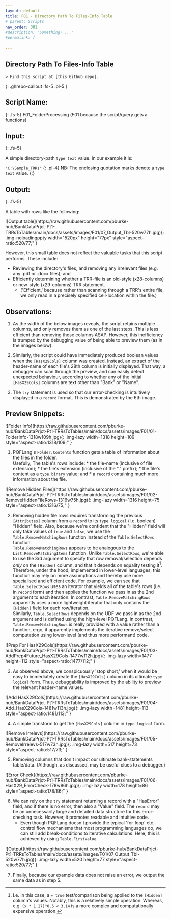 ```yaml
---
layout: default
title: F01 - Directory Path To Files-Info Table 
# parent: Scripts
nav_order: 301
#description: "Something? ..."
#permalink: /

---
```


## Directory Path To Files-Info Table  


	> Find this script at [this Github repo].
{: .ghrepo-callout .fs-5 .pl-5 }

[this Github repo]: https://github.com/pburke-hub/BankDataPrjct-Pt1-TRRsToTables/tree/main/BankDataPt1-Scripts 

## Script Name:
{: .fs-5}
F01_FolderProcessing (*F*01 because the script/query gets a functions)

## Input: 
{: .fs-5}

A simple directory-path `type text` value.
In our example it is:  

`"C:\Sample_TRRs"`
{: .pl-4}
NB: The enclosing quotation marks denote a `type text` value. 
{:}

## Output: 
{: .fs-5}

A table with rows like the following:

<!-- Can get below link via: https://github.com/pburke-hub/BankDataPrjct-Pt1-TRRsToTables/blob/main/docs/assets/images/F01/07_Output_Tbl-520w77h.jpg?raw-true i.e. the ?raw=true url query parameter-->

<div markdown="1" class="scrolling-div-class">
![Output table](https://raw.githubusercontent.com/pburke-hub/BankDataPrjct-Pt1-TRRsToTables/main/docs/assets/images/F01/07_Output_Tbl-520w77h.jpg){: .img-noloadingppty width="520px" height="77px" style="aspect-ratio:520/77;" }
</div>

However, this small table does not reflect the valuable tasks that this script performs. These include: 
* Reviewing the directory's files, and removing any irrelevant files (e.g. any .pdf or .docx files); and
* Efficiently determining whether a TRR-file is an old-style (x28-columns) or new-style (x29-columns) TRR statement. 
  * ('Efficient,' because rather than scanning through a TRR's entire file, we only read in a precisely specified cell-location within the file.)


## Observations: 

1. As the width of the below images reveals, the script retains multiple columns, and only removes them as one of the last steps. This is less efficient than removing those columns ASAP. However, this inefficiency is trumped by the debugging value of being able to preview them (as in the images below). 

2. Similarly, the script could have immediately produced boolean values when the `[HasX29Cols]` column was created. Instead, an extract of the header-name of each file's 28th column is initially displayed. That way, a debugger can scan through the preview, and can easily detect unexpected behaviour, according to whether any of the initial `[HasX29Cols]` columns are text other than "Bank" or "Name".

3. The `try` statement is used so that our error-checking is intuitively displayed in a `record` format. This is demonstrated by the 6th image.


## Preview Snippets:

<div markdown="1" class="scrolling-div-class">
![Folder Info](https://raw.githubusercontent.com/pburke-hub/BankDataPrjct-Pt1-TRRsToTables/main/docs/assets/images/F01/01-FolderInfo-1318w109h.jpg){: .img-lazy width=1318 height=109 style="aspect-ratio:1318/109;" }
</div>

1. PQFLang's `Folder.Contents` function gets a table of information about the files in the folder.  
	Usefully, The table's rows include:
		* the file-name (inclusive of file extension); 
		* the file's extension (inclusive of the "." prefix); 
		* the file's content as a `type binary` value; and 
		* a `record` containing much more information about the file.


<div markdown="1" class="scrolling-div-class">
![Remove Hidden Files](https://raw.githubusercontent.com/pburke-hub/BankDataPrjct-Pt1-TRRsToTables/main/docs/assets/images/F01/02-RemoveHiddenFileRows-1316w75h.jpg){: .img-lazy width=1316 height=75 style="aspect-ratio:1316/75;" }
</div>

2. Removing hidden file rows requires transforming the previous `[Attributes]` column from a `record` to its `type logical` (i.e. boolean) "Hidden" field.
	Also, because we're confident that the "Hidden" field will only take values of `true` and `false`, we use the `Table.RemoveMatchingRows` function instead of the `Table.SelectRows` function.  
	`Table.RemoveMatchingRows` appears to be analogous to the `List.RemoveMatchingItems` function. Unlike `Table.SelectRows`, we're able to use the 3rd argument to specify that row removal/selection depends *only* on the `[Hidden]` column, and that it depends on equality testing it[^equal-test]. Therefore, under the hood, implemented in lower-level languages, this function may rely on more assumptions and thereby use more specialised and efficient code.
	For example, we can see that `Table.SelectRows` uses an iterator that yields all of the table's rows (i.e. in `record` form) and then applies the function we pass in as the 2nd argument to each iteration. In contrast, `Table.RemoveMatchingRows` apparently uses a more lightweight iterator that only contains the `[Hidden]` field for each row/iteration.  
	Similarly, `Table.SelectRows` depends on the UDF we pass in as the 2nd argument and is defined using the high-level PQFLang. In contrast, `Table.RemoveMatchingRows` is really provided with a value rather than a function, ergo, it apparently implements the iterative remove/select computation using lower-level (and thus more performant) code.
[^equal-test]: I.e. In this case, a `= true` test/comparison being applied to the `[Hidden]` column's values. Notably, this is a relatively simple operation. Whereas, e.g. `(x * 1.27)^0.5 < 3.14` is a more complex and computationally expensive operation.

<div markdown="1" class="scrolling-div-class">
![Prep For HasX29Cols](https://raw.githubusercontent.com/pburke-hub/BankDataPrjct-Pt1-TRRsToTables/main/docs/assets/images/F01/03-AddPrep4Future_HasX29Cols-1477w112h.jpg){: .img-lazy width=1477 height=112 style="aspect-ratio:1477/112;" }
</div>

3. As observed above, we conspicuously 'stop short,' when it would be easy to immediately create the `[HasX29Cols]` column in its ultimate `type logical` form. Thus, debuggability is improved by the ability to preview the relevant header-name values.


<div markdown="1" class="scrolling-div-class">
![Add HasX29Cols](https://raw.githubusercontent.com/pburke-hub/BankDataPrjct-Pt1-TRRsToTables/main/docs/assets/images/F01/04-Add_HasX29Cols-1481w113h.jpg){: .img-lazy width=1481 height=113 style="aspect-ratio:1481/113;" }
</div>

4. A simple transform to get the `[HasX29Cols]` column in `type logical` form.


<div markdown="1" class="scrolling-div-class">
![Remove Irrelevs](https://raw.githubusercontent.com/pburke-hub/BankDataPrjct-Pt1-TRRsToTables/main/docs/assets/images/F01/05-RemoveIrrelevs-517w73h.jpg){: .img-lazy width=517 height=73 style="aspect-ratio:517/73;" }
</div>

5. Removing columns that don't impact our ultimate bank-statements table/data. (Although, as discussed, may be useful clues to a debugger.)


<div markdown="1" class="scrolling-div-class">
![Error Check](https://raw.githubusercontent.com/pburke-hub/BankDataPrjct-Pt1-TRRsToTables/main/docs/assets/images/F01/06-HasX29_ErrorCheck-178w86h.jpg){: .img-lazy width=178 height=86 style="aspect-ratio:178/86;" }
</div>

6. We can rely on the `try` statement returning a record with a "HasError" field, and if there is no error, then also a "Value" field. The `record` may be an unnecessarily large and detailed data structure for this error-checking task. However, it promotes readable and intuitive code.
	* Even though PQFLang doesn't provide the typical 'for-loop' etc. control flow mechanisms that most programming languages do, we can still add break-conditions to iterative calculations. Here, this is achieved by using `Table.FirstValue`.


<div markdown="1" class="scrolling-div-class">
![Output](https://raw.githubusercontent.com/pburke-hub/BankDataPrjct-Pt1-TRRsToTables/main/docs/assets/images/F01/07_Output_Tbl-520w77h.jpg){: .img-lazy width=520 height=77 style="aspect-ratio:520/77;" }
</div>

7. Finally, because our example data does not raise an error, we output the same data as in step 5.
